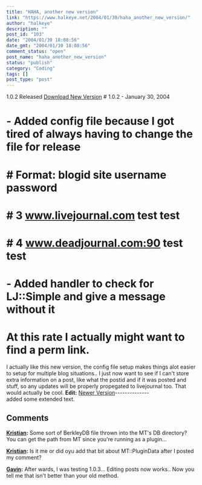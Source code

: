```yaml
---
title: "HAHA, another new version"
link: "https://www.halkeye.net/2004/01/30/haha_another_new_version/"
author: "halkeye"
description: ""
post_id: "103"
date: "2004/01/30 18:08:56"
date_gmt: "2004/01/30 18:08:56"
comment_status: "open"
post_name: "haha_another_new_version"
status: "publish"
category: "Coding"
tags: []
post_type: "post"
---
```


1.0.2 Released [Download New Version](http://www.halkeye.net/files/?file=MTLJPost.tgz) # 1.0.2 - January 30, 2004  
# - Added config file because I got tired of always having to change the file for release  
# # Format: blogid site username password  
# # 3 www.livejournal.com test test  
# # 4 www.deadjournal.com:90 test test  
# - Added handler to check for LJ::Simple and give a message without it  
# At this rate I actually might want to find a perm link.  
I actually like this new version, the config file setup makes things alot easier to setup for multiple blog situations.. I just now want to see if I can't store extra information on a post, like what the postid and if it was posted and stuff, so any updates will be properly propegated to livejournal too. That would actually be cool. **Edit:** [Newer Version](http://www.kodekoan.com/project/MTLJPost)\--------------  
added some extended text.

## Comments

**[Kristian](#63 "2004-01-30 18:31:34"):** Some sort of BerkleyDB file thrown into the MT's DB directory? You can get the path from MT since you're running as a plugin...

**[Kristian](#64 "2004-01-30 20:27:03"):** Is it me or did oyu add that bit about MT::PluginData after I posted my comment?

**[Gavin](#65 "2004-01-30 21:21:18"):** After wards, I was testing 1.0.3... Editing posts now works.. Now you tell me that isn't better than your old method.

